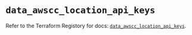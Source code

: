 # `data_awscc_location_api_keys`

Refer to the Terraform Registory for docs: [`data_awscc_location_api_keys`](https://registry.terraform.io/providers/hashicorp/awscc/0.70.0/docs/data-sources/location_api_keys).

